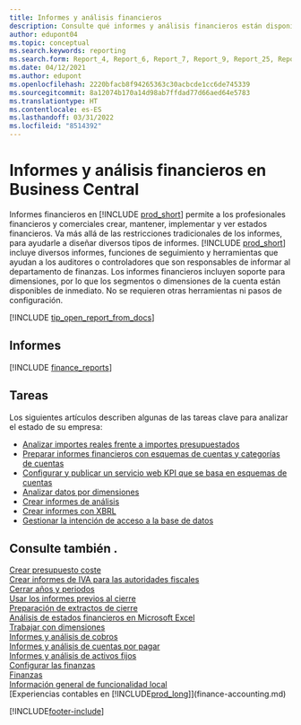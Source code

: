 ```yaml
---
title: Informes y análisis financieros
description: Consulte qué informes y análisis financieros están disponibles en la versión estándar de Business Central para que pueda realizar un seguimiento de su negocio. Utilice el informe 38 para los informes de pérdidas y ganancias (P&L).
author: edupont04
ms.topic: conceptual
ms.search.keywords: reporting
ms.search.form: Report_4, Report_6, Report_7, Report_9, Report_25, Report_38
ms.date: 04/12/2021
ms.author: edupont
ms.openlocfilehash: 2220bfacb8f94265363c30acbcde1cc6de745339
ms.sourcegitcommit: 8a12074b170a14d98ab7ffdad77d66aed64e5783
ms.translationtype: HT
ms.contentlocale: es-ES
ms.lasthandoff: 03/31/2022
ms.locfileid: "8514392"
---
```

# <a name="financial-reports-and-analytics-in-business-central"></a>Informes y análisis financieros en Business Central

Informes financieros en [!INCLUDE [prod_short](includes/prod_short.md)] permite a los profesionales financieros y comerciales crear, mantener, implementar y ver estados financieros. Va más allá de las restricciones tradicionales de los informes, para ayudarle a diseñar diversos tipos de informes. [!INCLUDE [prod_short](includes/prod_short.md)] incluye diversos informes, funciones de seguimiento y herramientas que ayudan a los auditores o controladores que son responsables de informar al departamento de finanzas. Los informes financieros incluyen soporte para dimensiones, por lo que los segmentos o dimensiones de la cuenta están disponibles de inmediato. No se requieren otras herramientas ni pasos de configuración.  

[!INCLUDE [tip_open_report_from_docs](includes/tip-open-report-from-docs.md)]

## <a name="reports"></a>Informes
[!INCLUDE [finance_reports](includes/finance-reports-include.md)]

## <a name="tasks"></a>Tareas

Los siguientes artículos describen algunas de las tareas clave para analizar el estado de su empresa:

* [Analizar importes reales frente a importes presupuestados](bi-how-analyze-actual-versus-budget.md)  
* [Preparar informes financieros con esquemas de cuentas y categorías de cuentas](bi-how-work-account-schedule.md)  
* [Configurar y publicar un servicio web KPI que se basa en esquemas de cuentas](bi-how-to-set-up-and-publish-kpi-web-services-based-on-account-schedules.md)  
* [Analizar datos por dimensiones](bi-how-analyze-data-dimension.md)  
* [Crear informes de análisis](bi-how-create-analysis-views-reports.md)  
* [Crear informes con XBRL](bi-create-reports-with-xbrl.md)  
* [Gestionar la intención de acceso a la base de datos](admin-data-access-intent.md)  

## <a name="see-also"></a>Consulte también .

[Crear presupuesto coste](finance-create-cost-budgets.md)  
[Crear informes de IVA para las autoridades fiscales](finance-how-report-vat.md)  
[Cerrar años y periodos](year-close-years-periods.md)  
[Usar los informes previos al cierre](year-prepare-preclose-reports.md)  
[Preparación de extractos de cierre](year-prepare-close-statement.md)  
[Análisis de estados financieros en Microsoft Excel](finance-analyze-excel.md)  
[Trabajar con dimensiones](finance-dimensions.md)  
[Informes y análisis de cobros](receivables-reports.md)  
[Informes y análisis de cuentas por pagar](payables-reports.md)  
[Informes y análisis de activos fijos](fa-reports.md)  
[Configurar las finanzas](finance-setup-finance.md)  
[Finanzas](finance.md)  
[Información general de funcionalidad local](about-localization.md)  
[Experiencias contables en [!INCLUDE[prod_long](includes/prod_long.md)]](finance-accounting.md)  


[!INCLUDE[footer-include](includes/footer-banner.md)]
